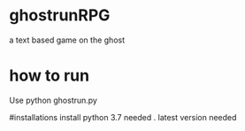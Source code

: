 # ghostrunRPG
a text based  game  on the  ghost

# how to run
Use python ghostrun.py

#installations
 install python 3.7 needed . latest version needed
